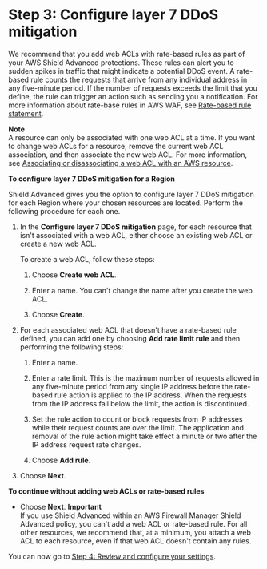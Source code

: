 # Step 3: Configure layer 7 DDoS mitigation<a name="ddos-get-started-rate-based-rules"></a>

We recommend that you add web ACLs with rate\-based rules as part of your AWS Shield Advanced protections\. These rules can alert you to sudden spikes in traffic that might indicate a potential DDoS event\. A rate\-based rule counts the requests that arrive from any individual address in any five\-minute period\. If the number of requests exceeds the limit that you define, the rule can trigger an action such as sending you a notification\. For more information about rate\-base rules in AWS WAF, see [Rate\-based rule statement](waf-rule-statement-type-rate-based.md)\. 

**Note**  
A resource can only be associated with one web ACL at a time\. If you want to change web ACLs for a resource, remove the current web ACL association, and then associate the new web ACL\. For more information, see [Associating or disassociating a web ACL with an AWS resource](web-acl-associating-aws-resource.md)\.<a name="ddos-get-started-rate-based-rules-procedure"></a>

**To configure layer 7 DDoS mitigation for a Region**

Shield Advanced gives you the option to configure layer 7 DDoS mitigation for each Region where your chosen resources are located\. Perform the following procedure for each one\.

1. In the **Configure layer 7 DDoS mitigation** page, for each resource that isn't associated with a web ACL, either choose an existing web ACL or create a new web ACL\. 

   To create a web ACL, follow these steps:

   1. Choose **Create web ACL**\.

   1. Enter a name\. You can't change the name after you create the web ACL\.

   1. Choose **Create**\.

1. For each associated web ACL that doesn't have a rate\-based rule defined, you can add one by choosing **Add rate limit rule** and then performing the following steps:

   1. Enter a name\.

   1. Enter a rate limit\. This is the maximum number of requests allowed in any five\-minute period from any single IP address before the rate\-based rule action is applied to the IP address\. When the requests from the IP address fall below the limit, the action is discontinued\. 

   1. Set the rule action to count or block requests from IP addresses while their request counts are over the limit\. The application and removal of the rule action might take effect a minute or two after the IP address request rate changes\. 

   1. Choose **Add rule**\.

1. Choose **Next**\.

**To continue without adding web ACLs or rate\-based rules**
+ Choose **Next**\.
**Important**  
If you use Shield Advanced within an AWS Firewall Manager Shield Advanced policy, you can't add a web ACL or rate\-based rule\. For all other resources, we recommend that, at a minimum, you attach a web ACL to each resource, even if that web ACL doesn't contain any rules\.

You can now go to [Step 4: Review and configure your settings](ddos-get-started-review-and-configure.md)\.